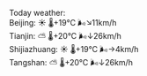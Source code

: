Today weather:  
Beijing: ☀️ 🌡️+19°C 🌬️↘11km/h  
Tianjin: ⛅️  🌡️+20°C 🌬️↓26km/h  
Shijiazhuang: ☀️ 🌡️+19°C 🌬️→4km/h  
Tangshan: ⛅️  🌡️+20°C 🌬️↓26km/h  

